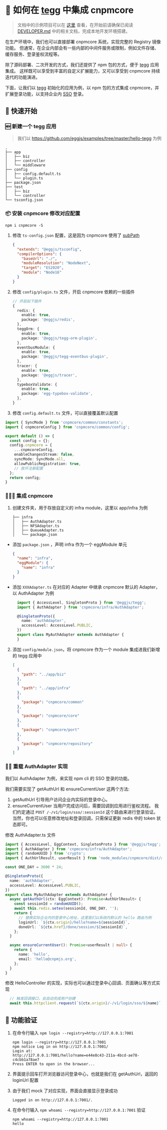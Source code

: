 # 🥚 如何在 [tegg](https://github.com/eggjs/tegg) 中集成 cnpmcore

> 文档中的示例项目可以在 [这里](https://github.com/eggjs/examples/commit/bed580fe053ae573f8b63f6788002ff9c6e7a142) 查看，在开始前请确保已阅读 [DEVELOPER.md](DEVELOPER.md) 中的相关文档，完成本地开发环境搭建。

在生产环境中，我们也可以直接部署 cnpmcore 系统，实现完整的 Registry 镜像功能。
但通常，在企业内部会有一些内部的中间件服务或限制，例如文件存储、缓存服务、登录鉴权流程等。

除了源码部署、二次开发的方式，我们还提供了 npm 包的方式，便于 [tegg](https://github.com/eggjs/tegg) 应用集成。
这样既可以享受到丰富的自定义扩展能力，又可以享受到 cnpmcore 持续迭代的功能演进。

下面，让我们以 [tegg](https://github.com/eggjs/tegg) 初始化的应用为例，以 npm 包的方式集成 cnpmcore，并扩展登录功能，以支持企业内 [SSO](https://en.wikipedia.org/wiki/Single_sign-on) 登录。

## 🚀 快速开始

### 🆕 新建一个 tegg 应用

> 我们以 <https://github.com/eggjs/examples/tree/master/hello-tegg> 为例

```shell
.
├── app
│   ├── biz
│   ├── controller
│   └── middleware
├── config
│   ├── config.default.ts
│   └── plugin.ts
├── package.json
├── test
│   ├── biz
│   └── controller
└── tsconfig.json
```

### 📦︎ 安装 cnpmcore 修改对应配置

  ```shell
  npm i cnpmcore -S
  ```

1. 修改 `ts-config.json` 配置，这是因为 cnpmcore 使用了 [subPath](https://nodejs.org/api/packages.html#subpath-exports)

    ```json
    {
      "extends": "@eggjs/tsconfig",
      "compilerOptions": {
        "baseUrl": "./",
        "moduleResolution": "NodeNext",
        "target": "ES2020",
        "module": "Node16"
      }
    }
    ```

2. 修改 `config/plugin.ts` 文件，开启 cnpmcore 依赖的一些插件

    ```typescript
    // 开启如下插件
    {
      redis: {
        enable: true,
        package: '@eggjs/redis',
      },
      teggOrm: {
        enable: true,
        package: '@eggjs/tegg-orm-plugin',
      },
      eventbusModule: {
        enable: true,
        package: '@eggjs/tegg-eventbus-plugin',
      },
      tracer: {
        enable: true,
        package: '@eggjs/tracer',
      },
      typeboxValidate: {
        enable: true,
        package: 'egg-typebox-validate',
      },
    }
    ```

3. 修改 `config.default.ts` 文件，可以直接覆盖默认配置

```typescript
import { SyncMode } from 'cnpmcore/common/constants';
import { cnpmcoreConfig } from 'cnpmcore/common/config';

export default () => {
  const config = {};
  config.cnpmcore = {
    ...cnpmcoreConfig,
    enableChangesStream: false,
    syncMode: SyncMode.all,
    allowPublicRegistration: true,
    // 放开注册配置
  };
  return config;
}
```

### 🧑‍🤝‍🧑 集成 cnpmcore

1. 创建文件夹，用于存放自定义的 infra module，这里以 app/infra 为例

    ```shell
    ├── infra
    │   ├── AuthAdapter.ts
    │   ├── NFSAdapter.ts
    │   ├── QueueAdapter.ts
    │   └── package.json
    ```

* 添加 `package.json` ，声明 infra 作为一个 eggModule 单元

    ```JSON
    {
      "name": "infra",
      "eggModule": {
        "name": "infra"
      }
    }
    ```

* 添加 `XXXAdapter.ts` 在对应的 Adapter 中继承 cnpmcore 默认的 Adapter，以 AuthAdapter 为例

    ```typescript
      import { AccessLevel, SingletonProto } from '@eggjs/tegg';
      import { AuthAdapter } from 'cnpmcore/infra/AuthAdapter';

      @SingletonProto({
        name: 'authAdapter',
        accessLevel: AccessLevel.PUBLIC,
      })
      export class MyAuthAdapter extends AuthAdapter {
      }
    ```

2. 添加 `config/module.json`，将 cnpmcore 作为一个 module 集成进我们新增的 tegg 应用中

    ```json
    [
      {
        "path": "../app/biz"
      },
      {
        "path": "../app/infra"
      },
      {
        "package": "cnpmcore/common"
      },
      {
        "package": "cnpmcore/core"
      },
      {
        "package": "cnpmcore/port"
      },
      {
        "package": "cnpmcore/repository"
      }
    ]
    ```

### ✍🏻 重载 AuthAdapter 实现

我们以 AuthAdapter 为例，来实现 npm cli 的 SSO 登录的功能。

我们需要实现了 getAuthUrl 和 ensureCurrentUser 这两个方法:

  1. getAuthUrl 引导用户访问企业内实际的登录中心。
  2. ensureCurrentUser 当用户完成访问后，需要回调到应用进行鉴权流程。
我们约定通过 `POST /-/v1/login/sso/:sessionId` 这个路由来进行登录验证。
当然，你也可以任意修改地址和登录回调，只需保证更新 redis 中的 token 状态即可。

修改 AuthAdapter.ts 文件

```typescript
import { AccessLevel, EggContext, SingletonProto } from '@eggjs/tegg';
import { AuthAdapter } from 'cnpmcore/infra/AuthAdapter';
import { randomUUID } from 'crypto';
import { AuthUrlResult, userResult } from 'node_modules/cnpmcore/dist/app/common/typing';

const ONE_DAY = 3600 * 24;

@SingletonProto({
  name: 'authAdapter',
  accessLevel: AccessLevel.PUBLIC,
})
export class MyAuthAdapter extends AuthAdapter {
  async getAuthUrl(ctx: EggContext): Promise<AuthUrlResult> {
    const sessionId = randomUUID();
    await this.redis.setex(sessionId, ONE_DAY, '');
    return {
      // 替换实际企业内的登录中心地址，这里我们以系统内默认的 hello 路由为例
      loginUrl: `${ctx.origin}/hello?name=${sessionId}`,
      doneUrl: `${ctx.href}/done/session/${sessionId}`,
    };
  }

  async ensureCurrentUser(): Promise<userResult | null> {
    return {
      name: 'hello',
      email: 'hello@cnpmjs.org',
    };
  }
}

```

修改 HelloController 的实现，实际也可以通过登录中心回调、页面确认等方式实现

```typescript
  // 触发回调接口，会自动完成用户创建
  await this.httpclient.request(`${ctx.origin}/-/v1/login/sso/${name}`, { method: 'POST' });
```

## 🎉 功能验证

1. 在命令行输入 `npm login --registry=http://127.0.0.1:7001`

    ```shell
    npm login --registry=http://127.0.0.1:7001
    npm notice Log in on http://127.0.0.1:7001/
    Login at:
    http://127.0.0.1:7001/hello?name=e44e8c43-211a-4bcd-ae78-c4cbb1a78ae7
    Press ENTER to open in the browser...
    ```

2. 界面提示回车打开浏览器访问登录中心，也就是我们在 getAuthUrl，返回的 loginUrl 配置

3. 由于我们 mock 了对应实现，界面会直接显示登录成功

    ```shell
    Logged in on http://127.0.0.1:7001/.
    ```

4. 在命令行输入 `npm whoami --registry=http://127.0.0.1:7001` 验证

    ```shell
    npm whoami --registry=http://127.0.0.1:7001
    hello
    ```
